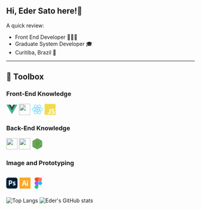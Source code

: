 ## Hi, Eder Sato here!👋

A quick review:

- Front End Developer  👨🏻‍💻
- Graduate System Developer 🎓
- Curitiba, Brazil 📍
---

## 🧰 Toolbox

### Front-End Knowledge

<img src="https://raw.githubusercontent.com/devicons/devicon/c7d326b6009e60442abc35fa45706d6f30ee4c8e/icons/vuejs/vuejs-original.svg" alt="Vue Logo" width="30" height="30"> <img src="https://cdn.jsdelivr.net/gh/devicons/devicon@latest/icons/nuxtjs/nuxtjs-original.svg" width="30" height="30" /> <img src="https://raw.githubusercontent.com/devicons/devicon/c7d326b6009e60442abc35fa45706d6f30ee4c8e/icons/react/react-original.svg" alt="React Logo" width="30" height="30"> <img src="https://raw.githubusercontent.com/devicons/devicon/c7d326b6009e60442abc35fa45706d6f30ee4c8e/icons/javascript/javascript-plain.svg" alt="JS Logo" width="30" height="30">

### Back-End Knowledge
          
<img src="https://cdn.jsdelivr.net/gh/devicons/devicon@latest/icons/csharp/csharp-original.svg" width="30" height="30" /> <img src="https://cdn.jsdelivr.net/gh/devicons/devicon@latest/icons/dotnetcore/dotnetcore-original.svg" width="30" height="30" /> <img src="https://raw.githubusercontent.com/devicons/devicon/c7d326b6009e60442abc35fa45706d6f30ee4c8e/icons/nodejs/nodejs-plain.svg" alt="Node Logo" width="30" height="30">

### Image and Prototyping

<img src="https://raw.githubusercontent.com/devicons/devicon/c7d326b6009e60442abc35fa45706d6f30ee4c8e/icons/photoshop/photoshop-plain.svg" alt="Photoshop Logo" width="30" height="30"> <img src="https://raw.githubusercontent.com/devicons/devicon/c7d326b6009e60442abc35fa45706d6f30ee4c8e/icons/illustrator/illustrator-plain.svg" alt="Illustrator Logo" width="30" height="30"> <img src="https://raw.githubusercontent.com/devicons/devicon/c7d326b6009e60442abc35fa45706d6f30ee4c8e/icons/figma/figma-original.svg" alt="Figma Logo" width="30" height="30">
---

![Top Langs](https://github-readme-stats.vercel.app/api/top-langs/?username=edersato&hide=java,html&theme=gruvbox) 
![Eder's GitHub stats](https://github-readme-stats.vercel.app/api?username=edersato&theme=gruvbox)
